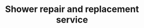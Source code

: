 ---
title: "Shower repair and replacement service"
alt: "Fixing or replacing showers to restore proper water flow and functionality"
description: "Fixing or replacing showers to restore proper water flow and functionality"
category: "plumber"
subcategory: "shower-repair-replacement"
image: "/tradespeople/plumber/shower-repair-replacement.png"
ogImage: "/tradespeople/plumber/shower-repair-replacement.png"
colour: "blue"
pathtxt: "Shower repair and replacement"
published: true
---